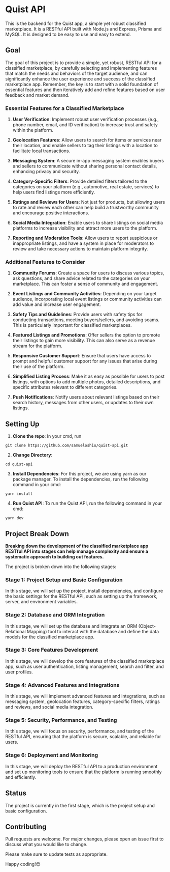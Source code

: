 # Quist API

This is the backend for the Quist app, a simple yet robust classified marketplace. It is a RESTful API built with Node.js and Express, Prisma and MySQL. It is designed to be easy to use and easy to extend.

## Goal
The goal of this project is to provide a simple, yet robust, RESTful API for a classified marketplace, by carefully selecting and implementing features that match the needs and behaviors of the target audience, and can significantly enhance the user experience and success of the classified marketplace app. Remember, the key is to start with a solid foundation of essential features and then iteratively add and refine features based on user feedback and market demand. 


### Essential Features for a Classified Marketplace

1. **User Verification**: Implement robust user verification processes (e.g., phone number, email, and ID verification) to increase trust and safety within the platform.

2. **Geolocation Features**: Allow users to search for items or services near their location, and enable sellers to tag their listings with a location to facilitate local transactions.

3. **Messaging System**: A secure in-app messaging system enables buyers and sellers to communicate without sharing personal contact details, enhancing privacy and security.

4. **Category-Specific Filters**: Provide detailed filters tailored to the categories on your platform (e.g., automotive, real estate, services) to help users find listings more efficiently.

5. **Ratings and Reviews for Users**: Not just for products, but allowing users to rate and review each other can help build a trustworthy community and encourage positive interactions.

6. **Social Media Integration**: Enable users to share listings on social media platforms to increase visibility and attract more users to the platform.

7. **Reporting and Moderation Tools**: Allow users to report suspicious or inappropriate listings, and have a system in place for moderators to review and take necessary actions to maintain platform integrity.

### Additional Features to Consider

1. **Community Forums**: Create a space for users to discuss various topics, ask questions, and share advice related to the categories on your marketplace. This can foster a sense of community and engagement.

2. **Event Listings and Community Activities**: Depending on your target audience, incorporating local event listings or community activities can add value and increase user engagement.

3. **Safety Tips and Guidelines**: Provide users with safety tips for conducting transactions, meeting buyers/sellers, and avoiding scams. This is particularly important for classified marketplaces.

4. **Featured Listings and Promotions**: Offer sellers the option to promote their listings to gain more visibility. This can also serve as a revenue stream for the platform.

5. **Responsive Customer Support**: Ensure that users have access to prompt and helpful customer support for any issues that arise during their use of the platform.

6. **Simplified Listing Process**: Make it as easy as possible for users to post listings, with options to add multiple photos, detailed descriptions, and specific attributes relevant to different categories.

7. **Push Notifications**: Notify users about relevant listings based on their search history, messages from other users, or updates to their own listings.

## Setting Up

1. **Clone the repo**: In your cmd, run 

```shell
git clone https://github.com/samueloshio/quist-api.git
```
2. **Change Directory**:

```shell
cd quist-api
```

3. **Install Dependencies**:
For this project, we are using yarn as our package manager. To install the dependencies, run the following command in your cmd:

```shell
yarn install
```
4. **Run Quist API**:
To run the Quist API, run the following command in your cmd:

```shell
yarn dev
```

## Project Break Down

**Breaking down the development of the classified marketplace app RESTful API into stages can help manage complexity and ensure a systematic approach to building out features.**

The project is broken down into the following stages:

### Stage 1: Project Setup and Basic Configuration
In this stage, we will set up the project, install dependencies, and configure the basic settings for the RESTful API, such as setting up the framework, server, and environment variables.

### Stage 2: Database and ORM Integration
In this stage, we will set up the database and integrate an ORM (Object-Relational Mapping) tool to interact with the database and define the data models for the classified marketplace app.

### Stage 3: Core Features Development
In this stage, we will develop the core features of the classified marketplace app, such as user authentication, listing management, search and filter, and user profiles.

### Stage 4: Advanced Features and Integrations
In this stage, we will implement advanced features and integrations, such as messaging system, geolocation features, category-specific filters, ratings and reviews, and social media integration.


### Stage 5: Security, Performance, and Testing
In this stage, we will focus on security, performance, and testing of the RESTful API, ensuring that the platform is secure, scalable, and reliable for users.


### Stage 6: Deployment and Monitoring
In this stage, we will deploy the RESTful API to a production environment and set up monitoring tools to ensure that the platform is running smoothly and efficiently.

## Status
The project is currently in the first stage, which is the project setup and basic configuration.

## Contributing
Pull requests are welcome. For major changes, please open an issue first to discuss what you would like to change.

Please make sure to update tests as appropriate.

Happy coding!😊

